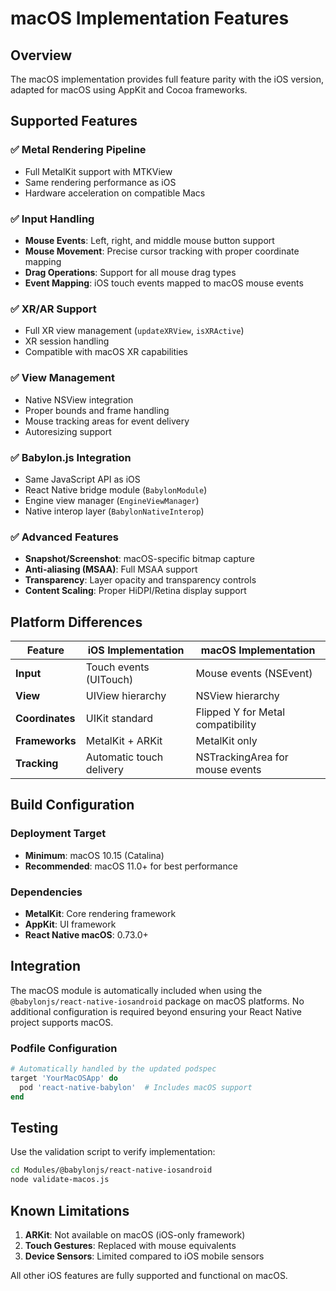 # macOS Implementation Features

## Overview
The macOS implementation provides full feature parity with the iOS version, adapted for macOS using AppKit and Cocoa frameworks.

## Supported Features

### ✅ Metal Rendering Pipeline
- Full MetalKit support with MTKView
- Same rendering performance as iOS
- Hardware acceleration on compatible Macs

### ✅ Input Handling
- **Mouse Events**: Left, right, and middle mouse button support
- **Mouse Movement**: Precise cursor tracking with proper coordinate mapping
- **Drag Operations**: Support for all mouse drag types
- **Event Mapping**: iOS touch events mapped to macOS mouse events

### ✅ XR/AR Support
- Full XR view management (`updateXRView`, `isXRActive`)
- XR session handling
- Compatible with macOS XR capabilities

### ✅ View Management
- Native NSView integration
- Proper bounds and frame handling
- Mouse tracking areas for event delivery
- Autoresizing support

### ✅ Babylon.js Integration
- Same JavaScript API as iOS
- React Native bridge module (`BabylonModule`)
- Engine view manager (`EngineViewManager`)
- Native interop layer (`BabylonNativeInterop`)

### ✅ Advanced Features
- **Snapshot/Screenshot**: macOS-specific bitmap capture
- **Anti-aliasing (MSAA)**: Full MSAA support
- **Transparency**: Layer opacity and transparency controls
- **Content Scaling**: Proper HiDPI/Retina display support

## Platform Differences

| Feature | iOS Implementation | macOS Implementation |
|---------|-------------------|---------------------|
| **Input** | Touch events (UITouch) | Mouse events (NSEvent) |
| **View** | UIView hierarchy | NSView hierarchy |
| **Coordinates** | UIKit standard | Flipped Y for Metal compatibility |
| **Frameworks** | MetalKit + ARKit | MetalKit only |
| **Tracking** | Automatic touch delivery | NSTrackingArea for mouse events |

## Build Configuration

### Deployment Target
- **Minimum**: macOS 10.15 (Catalina)
- **Recommended**: macOS 11.0+ for best performance

### Dependencies
- **MetalKit**: Core rendering framework
- **AppKit**: UI framework
- **React Native macOS**: 0.73.0+

## Integration

The macOS module is automatically included when using the `@babylonjs/react-native-iosandroid` package on macOS platforms. No additional configuration is required beyond ensuring your React Native project supports macOS.

### Podfile Configuration
```ruby
# Automatically handled by the updated podspec
target 'YourMacOSApp' do
  pod 'react-native-babylon'  # Includes macOS support
end
```

## Testing

Use the validation script to verify implementation:
```bash
cd Modules/@babylonjs/react-native-iosandroid
node validate-macos.js
```

## Known Limitations

1. **ARKit**: Not available on macOS (iOS-only framework)
2. **Touch Gestures**: Replaced with mouse equivalents
3. **Device Sensors**: Limited compared to iOS mobile sensors

All other iOS features are fully supported and functional on macOS.